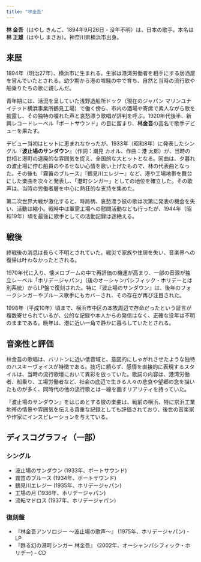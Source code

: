 ```yaml
---
title: "林金吾"
---
```


**林 金吾**（はやし きんご、1894年9月26日 - 没年不明）は、日本の歌手。本名は**林 正雄**（はやし まさお）。神奈川県横浜市出身。

## 来歴

1894年（明治27年）、横浜市に生まれる。生家は港湾労働者を相手にする居酒屋を営んでいたとされる。幼少期から港の喧騒の中で育ち、自然と当時の流行歌や船乗りたちの歌に親しんだ。

青年期には、活況を呈していた浅野造船所ドック（現在のジャパン マリンユナイテッド横浜事業所鶴見工場）で働く傍ら、市内の酒場や寄席で素人ながら歌を披露し、その独特の嗄れた声と哀愁漂う歌唱が評判を呼ぶ。1920年代後半、新興レコードレーベル「ポートサウンド」の目に留まり、**林金吾**の芸名で歌手デビューを果たす。

デビュー当初はヒットに恵まれなかったが、1933年（昭和8年）に発表したシングル『**波止場のサンダウン**』（作詞：潮見 カオル、作曲：港 太郎）が、当時の世相と港町の退廃的な雰囲気を捉え、全国的な大ヒットとなる。同曲は、夕暮れの波止場に佇む船員のやるせない心情を歌い上げたもので、林の代表曲となった。その後も『霧笛のブルース』『鶴見川エレジー』など、港や工場地帯を舞台にした楽曲を次々と発表し、「港町シンガー」としての地位を確立した。その歌声は、当時の労働者層を中心に熱狂的な支持を集めた。

第二次世界大戦が激化すると、時局柄、哀愁漂う彼の歌は次第に発表の機会を失い、活動は縮小。戦時中は軍需工場への慰問活動なども行ったが、1944年（昭和19年）頃を最後に歌手としての活動記録は途絶える。

## 戦後

終戦後の消息は長らく不明とされていた。戦災で家族や住居を失い、音楽界への復帰は叶わなかったとされる。

1970年代に入り、懐メロブームの中で再評価の機運が高まり、一部の音源が独立レーベル「ホリデージャパン」（後のオーシャンパシフィック・ホリデーとは別系統）からLP盤で復刻された。特に『波止場のサンダウン』は、後年のフォークシンガーやブルース歌手にもカバーされ、その存在が再び注目された。

1998年（平成10年）頃まで、横浜市中区の本牧周辺で存命だったという証言が複数寄せられているが、公的な記録や本人からの発信はなく、正確な没年は不明のままである。晩年は、港に近い一角で静かに暮らしていたとされる。

## 音楽性と評価

林金吾の歌唱は、バリトンに近い低音域と、意図的にしゃがれさせたような独特のハスキーヴォイスが特徴である。技巧に頼らず、感情を直接的に表現するスタイルは、当時の流行歌壇において異彩を放っていた。歌詞の内容は、港湾労働者、船乗り、工場労働者など、社会の底辺で生きる人々の悲哀や望郷の念を描いたものが多く、同時代の他の流行歌とは一線を画すリアリティを持っていた。

『波止場のサンダウン』をはじめとする彼の楽曲は、戦前の横浜、特に京浜工業地帯の情景や雰囲気を伝える貴重な記録としても評価されており、後世の音楽家や作家にインスピレーションを与えている。

## ディスコグラフィ（一部）

### シングル

*   波止場のサンダウン (1933年、ポートサウンド)
*   霧笛のブルース (1934年、ポートサウンド)
*   鶴見川エレジー (1935年、ホリデージャパン)
*   工場の月 (1936年、ホリデージャパン)
*   流転マドロス (1937年、ホリデージャパン)

### 復刻盤

*   『林金吾アンソロジー 〜波止場の歌声〜』 (1975年、ホリデージャパン) - LP
*   『甦る幻の港町シンガー 林金吾』 (2002年、オーシャンパシフィック・ホリデー) - CD